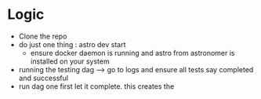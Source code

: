Logic 
==========

- Clone the repo 
- do just one thing : astro dev start 
    - ensure docker daemon is running and astro from astronomer is installed on your system 
- running the testing dag --> go to logs and ensure all tests say completed and successful 
- run dag one first let it complete. this creates the 